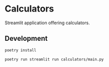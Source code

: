# Calculators

Streamlit application offering calculators.

## Development

```bash
poetry install
```

```bash
poetry run streamlit run calculators/main.py
```